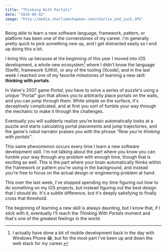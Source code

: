 ```yaml
---
title: "Thinking With Portals"
date: "2019-06-02"
image: "http://media.charliemchapman.com/charlie_and_jack.JPG"
---
```


Being able to learn a new software language, framework, pattern, or platform has been one of the cornerstones of my career.  I'm generally pretty quick to pick something new up, and I get distracted easily so I end up doing this a lot.

I bring this up because at the beginning of this year I moved into iOS development, a whole new ecosystem[^1] where I didn't know the language (Swift), framework (UIKit), or any of the tooling (Xcode), and in the last week I reached one of my favorite milestones of learning a new skill: **thinking with portals**.

In Valve's 2007 game _Portal_, you have to solve a series of puzzle's using a unique "Portal" gun that allows you to arbitrarily place portals on the walls, and you can jump through them.  While simple on the surface, it's deceptively complicated, and at first you sort of fumble your way through the mechanic to make it through the challenges.

Eventually you will suddenly realize you're brain automatically looks at a puzzle and starts calculating portal placements and jump trajectories, and the game's robot narrator praises you with the phrase _"Now you're thinking with portals"_.

This same phenomenon occurs every time I learn a new software development skill.  I'm not talking about the part where you know you can fumble your way through any problem with enough time, though that is exciting as well.  This is the part where your brain automatically thinks within the framework or pattern you're using in the background, and instead you're free to focus on the actual design or engineering problem at hand.

This over the last week, I've stopped spending my time figuring out *how* to do something on my iOS projects, but instead figuring out the best design that I *should* do.  It's a subtle difference, but it's deeply satisfying to finally cross that threshold.

The beginning of learning a new skill is always daunting, but I know that, if I stick with it, eventually I'll reach the _Thinking With Portals_ moment and that's one of the greatest feelings in the world.

[^1]: I actually have done a bit of mobile development back in the day with Windows Phone 😂, but for the most part I've been up and down the web stack for my career.


